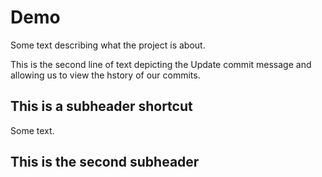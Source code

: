 # Demo

Some text describing what the project is about.

This is the second line of text depicting the Update commit message and allowing us to view the hstory of our commits.

## This is a subheader shortcut

Some text.

## This is the second subheader
